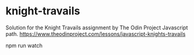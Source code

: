 # knight-travails

Solution for the Knight Travails assignment by The Odin Project Javascript path. https://www.theodinproject.com/lessons/javascript-knights-travails

npm run watch
